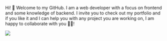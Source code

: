 Hi! 👋 Welcome to my GitHub. I am a web developer with a focus on frontend and some knowledge of backend. I invite you to check out my portfolio and if you like it and I can help you with any project you are working on, I am happy to collaborate with you 🚀🚀!

<img src="https://th.bing.com/th/id/OIG.hIXTMjqA.TwUGk3UsDkW?pid=ImgGn">
